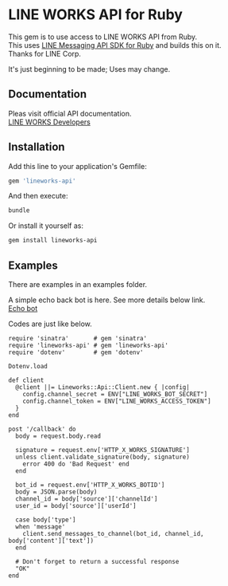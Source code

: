 # LINE WORKS API for Ruby

This gem is to use access to LINE WORKS API from Ruby.  
This uses [LINE Messaging API SDK for Ruby](https://github.com/line/line-bot-sdk-ruby) and builds this on it.  
Thanks for LINE Corp.  

It's just beginning to be made; Uses may change.

## Documentation

Pleas visit official API documentation.  
[LINE WORKS Developers](https://developers.worksmobile.com/jp/docs)  

## Installation


Add this line to your application's Gemfile:

```ruby
gem 'lineworks-api'
```

And then execute:

```sh
bundle
```

Or install it yourself as:

```sh
gem install lineworks-api
```

## Examples

There are examples in an examples folder.  

A simple echo back bot is here. See more details below link.  
[Echo bot](examples/echobot/README.md)

Codes are just like below.

```
require 'sinatra'       # gem 'sinatra'
require 'lineworks-api' # gem 'lineworks-api'
require 'dotenv'        # gem 'dotenv'

Dotenv.load

def client
  @client ||= Lineworks::Api::Client.new { |config|
    config.channel_secret = ENV["LINE_WORKS_BOT_SECRET"]
    config.channel_token = ENV["LINE_WORKS_ACCESS_TOKEN"]
  }
end

post '/callback' do
  body = request.body.read

  signature = request.env['HTTP_X_WORKS_SIGNATURE']
  unless client.validate_signature(body, signature)
    error 400 do 'Bad Request' end
  end

  bot_id = request.env['HTTP_X_WORKS_BOTID']
  body = JSON.parse(body)
  channel_id = body['source']['channelId']
  user_id = body['source']['userId']

  case body['type']
  when 'message'
    client.send_messages_to_channel(bot_id, channel_id, body['content']['text'])
  end

  # Don't forget to return a successful response
  "OK"
end
```

